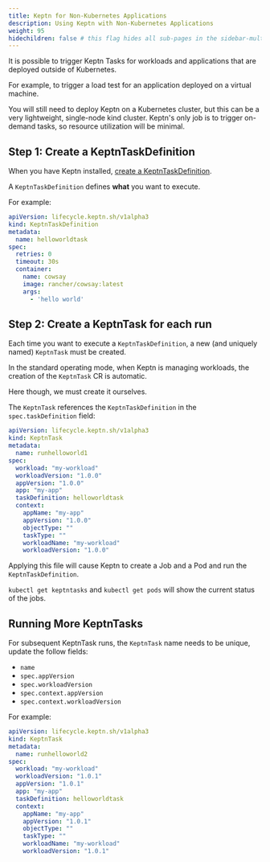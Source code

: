 ```yaml
---
title: Keptn for Non-Kubernetes Applications
description: Using Keptn with Non-Kubernetes Applications
weight: 95
hidechildren: false # this flag hides all sub-pages in the sidebar-multicard.html
---
```


It is possible to trigger Keptn Tasks for workloads and applications that are deployed outside of Kubernetes.

For example, to trigger a load test for an application deployed on a virtual machine.

You will still need to deploy Keptn on a Kubernetes cluster, but this can be a very lightweight, single-node kind cluster.
Keptn's only job is to trigger on-demand tasks, so resource utilization will be minimal.

## Step 1: Create a KeptnTaskDefinition

When you have Keptn installed, [create a KeptnTaskDefinition](../implementing/tasks/).

A `KeptnTaskDefinition` defines **what** you want to execute.

For example:

```yaml
apiVersion: lifecycle.keptn.sh/v1alpha3
kind: KeptnTaskDefinition
metadata:
  name: helloworldtask
spec:
  retries: 0
  timeout: 30s
  container:
    name: cowsay
    image: rancher/cowsay:latest
    args:
      - 'hello world'
```

## Step 2: Create a KeptnTask for each run

Each time you want to execute a `KeptnTaskDefinition`, a new (and uniquely named) `KeptnTask` must be created.

In the standard operating mode, when Keptn is managing workloads, the creation of the `KeptnTask` CR is automatic.

Here though, we must create it ourselves.

The `KeptnTask` references the `KeptnTaskDefinition` in the `spec.taskDefinition` field:

```yaml
apiVersion: lifecycle.keptn.sh/v1alpha3
kind: KeptnTask
metadata:
  name: runhelloworld1
spec:
  workload: "my-workload"
  workloadVersion: "1.0.0"
  appVersion: "1.0.0"
  app: "my-app"
  taskDefinition: helloworldtask
  context:
    appName: "my-app"
    appVersion: "1.0.0"
    objectType: ""
    taskType: ""
    workloadName: "my-workload"
    workloadVersion: "1.0.0"
```

Applying this file will cause Keptn to create a Job and a Pod and run the `KeptnTaskDefinition`.

`kubectl get keptntasks` and `kubectl get pods` will show the current status of the jobs.

## Running More KeptnTasks

For subsequent KeptnTask runs, the `KeptnTask` name needs to be unique, update the follow fields:

- `name`
- `spec.appVersion`
- `spec.workloadVersion`
- `spec.context.appVersion`
- `spec.context.workloadVersion`

For example:

```yaml
apiVersion: lifecycle.keptn.sh/v1alpha3
kind: KeptnTask
metadata:
  name: runhelloworld2
spec:
  workload: "my-workload"
  workloadVersion: "1.0.1"
  appVersion: "1.0.1"
  app: "my-app"
  taskDefinition: helloworldtask
  context:
    appName: "my-app"
    appVersion: "1.0.1"
    objectType: ""
    taskType: ""
    workloadName: "my-workload"
    workloadVersion: "1.0.1"
```
